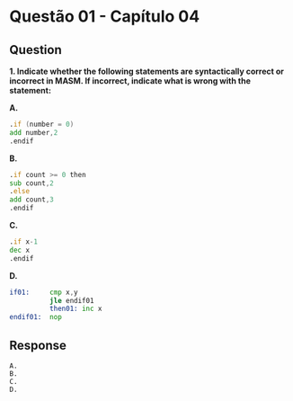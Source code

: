 # Questão 01 - Capítulo 04

## Question

**<p>1. Indicate whether the following statements are syntactically correct or incorrect in MASM. If incorrect, indicate what is wrong with the statement:</p>**
**A.** 
```asm
.if (number = 0)
add number,2
.endif 
```
**B.** 
```asm
.if count >= 0 then
sub count,2
.else
add count,3
.endif
```
**C.** 
```asm
.if x-1
dec x
.endif 
```
**D.** 
```asm
if01:     cmp x,y
          jle endif01
          then01: inc x
endif01:  nop
```

## Response

```
A.
B.
C.
D.
```
